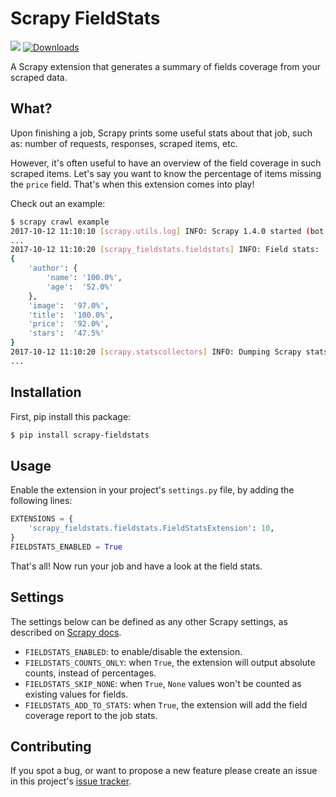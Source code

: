Scrapy FieldStats
=================

![](https://github.com/stummjr/scrapy-fieldstats/workflows/CI/badge.svg)
[![Downloads](https://pepy.tech/badge/scrapy-fieldstats)](https://pepy.tech/project/scrapy-fieldstats)

A Scrapy extension that generates a summary of fields coverage from your scraped data.


## What?
Upon finishing a job, Scrapy prints some useful stats about that job, such as: number of requests, responses, scraped items, etc.

However, it's often useful to have an overview of the field coverage in such scraped items. Let's say you want to know the percentage of items missing the `price` field. That's when this extension comes into play!

Check out an example:

```bash
$ scrapy crawl example
2017-10-12 11:10:10 [scrapy.utils.log] INFO: Scrapy 1.4.0 started (bot: examplebot)
...
2017-10-12 11:10:20 [scrapy_fieldstats.fieldstats] INFO: Field stats:
{
    'author': {
        'name': '100.0%',
        'age':  '52.0%'
    },
    'image':  '97.0%',
    'title':  '100.0%',
    'price':  '92.0%',
    'stars':  '47.5%'
}
2017-10-12 11:10:20 [scrapy.statscollectors] INFO: Dumping Scrapy stats:
...
```

## Installation
First, pip install this package:

```bash
$ pip install scrapy-fieldstats
```

## Usage
Enable the extension in your project's `settings.py` file, by adding the following lines:

```python
EXTENSIONS = {
    'scrapy_fieldstats.fieldstats.FieldStatsExtension': 10,
}
FIELDSTATS_ENABLED = True
```
That's all! Now run your job and have a look at the field stats.


## Settings
The settings below can be defined as any other Scrapy settings, as described on [Scrapy docs](https://doc.scrapy.org/en/latest/topics/settings.html#populating-the-settings).

* `FIELDSTATS_ENABLED`: to enable/disable the extension.
* `FIELDSTATS_COUNTS_ONLY`: when `True`, the extension will output absolute counts, instead of percentages.
* `FIELDSTATS_SKIP_NONE`: when `True`, `None` values won't be counted as existing values for fields.
* `FIELDSTATS_ADD_TO_STATS`: when `True`, the extension will add the field coverage report to the job stats.


## Contributing
If you spot a bug, or want to propose a new feature please create an issue in this project's
[issue tracker](https://github.com/stummjr/scrapy-fieldstats/issues).

